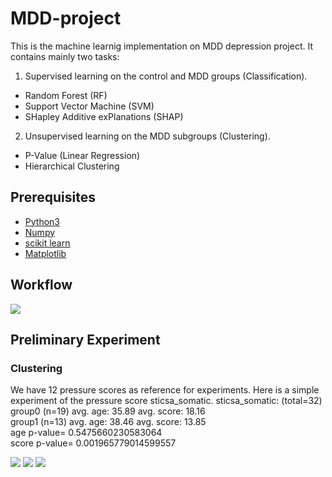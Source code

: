 # MDD-project
This is the machine learnig implementation on MDD depression project. It contains mainly two tasks:
1. Supervised learning on the control and MDD groups (Classification).
* Random Forest (RF)
* Support Vector Machine (SVM)
* SHapley Additive exPlanations (SHAP) 
2. Unsupervised learning on the MDD subgroups (Clustering). 
* P-Value (Linear Regression)
* Hierarchical Clustering 
## Prerequisites
- [Python3](https://www.python.org/)
- [Numpy](https://numpy.org/)
- [scikit learn](https://scikit-learn.org)
- [Matplotlib](https://matplotlib.org/)

## Workflow
![](https://github.com/linbrainlab/MDD-project/blob/main/imgs/MDD_workflow.png)

## Preliminary Experiment

### Clustering
We have 12 pressure scores as reference for experiments. Here is a simple experiment of the pressure score sticsa_somatic.
sticsa_somatic: (total=32)
group0 (n=19) avg. age:  35.89		avg. score: 18.16\
group1 (n=13) avg. age:  38.46		avg. score: 13.85\
age p-value= 0.5475660230583064\
score p-value= 0.001965779014599557

![](https://github.com/linbrainlab/MDD-project/blob/main/imgs/Fig1.png)
![](https://github.com/linbrainlab/MDD-project/blob/main/imgs/Fig2.png)
![](https://github.com/linbrainlab/MDD-project/blob/main/imgs/Fig3.png)

